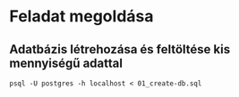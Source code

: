 # Feladat megoldása
## Adatbázis létrehozása és feltöltése kis mennyiségű adattal
```
psql -U postgres -h localhost < 01_create-db.sql
```


